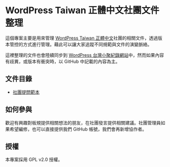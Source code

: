# WordPress Taiwan 正體中文社團文件整理

這個專案主要是用來管理 [WordPress Taiwan 正體中文](https://www.facebook.com/groups/wordpresstw/)社團的相關文件，透過版本管控的方式進行管理。藉此可以讓大家追蹤不同規範與文件的演變脈絡。

這裡整理的文件也會陸續同步到 [WordPress 台灣小聚紀錄網站](https://wp-meetups.com/)中，然而如果內容有歧異，或版本有衝突時，以 GitHub 中記載的內容為主。

## 文件目錄

* [社團提問範本](question-guide.md)

## 如何參與

歡迎有興趣對板規提供相關想法的朋友，在社團發言提供相關建議。社團管理員如果希望編修，也可以直接提供我們 GitHub 帳號，我們會再新增協作者。

## 授權

本專案採用 GPL v2.0 授權。
